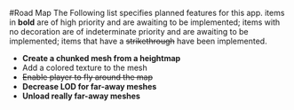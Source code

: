 #Road Map
The Following list specifies planned features for this app. items in **bold**
are of high priority and are awaiting to be implemented; items with no
decoration are of indeterminate priority and are awaiting to be implemented;
items that have a ~~strikethrough~~ have been implemented.

+ **Create a chunked mesh from a heightmap**
+ Add a colored texture to the mesh
+ ~~Enable player to fly around the map~~
+ **Decrease LOD for far-away meshes**
+ **Unload really far-away meshes**

